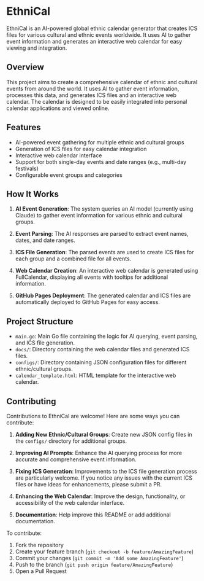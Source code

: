 # EthniCal

EthniCal is an AI-powered global ethnic calendar generator that creates ICS files for various cultural and ethnic events worldwide. It uses AI to gather event information and generates an interactive web calendar for easy viewing and integration.

## Overview

This project aims to create a comprehensive calendar of ethnic and cultural events from around the world. It uses AI to gather event information, processes this data, and generates ICS files and an interactive web calendar. The calendar is designed to be easily integrated into personal calendar applications and viewed online.

## Features

- AI-powered event gathering for multiple ethnic and cultural groups
- Generation of ICS files for easy calendar integration
- Interactive web calendar interface
- Support for both single-day events and date ranges (e.g., multi-day festivals)
- Configurable event groups and categories

## How It Works

1. **AI Event Generation**: The system queries an AI model (currently using Claude) to gather event information for various ethnic and cultural groups.

2. **Event Parsing**: The AI responses are parsed to extract event names, dates, and date ranges.

3. **ICS File Generation**: The parsed events are used to create ICS files for each group and a combined file for all events.

4. **Web Calendar Creation**: An interactive web calendar is generated using FullCalendar, displaying all events with tooltips for additional information.

5. **GitHub Pages Deployment**: The generated calendar and ICS files are automatically deployed to GitHub Pages for easy access.

## Project Structure

- `main.go`: Main Go file containing the logic for AI querying, event parsing, and ICS file generation.
- `docs/`: Directory containing the web calendar files and generated ICS files.
- `configs/`: Directory containing JSON configuration files for different ethnic/cultural groups.
- `calendar_template.html`: HTML template for the interactive web calendar.

## Contributing

Contributions to EthniCal are welcome! Here are some ways you can contribute:

1. **Adding New Ethnic/Cultural Groups**: Create new JSON config files in the `configs/` directory for additional groups.

2. **Improving AI Prompts**: Enhance the AI querying process for more accurate and comprehensive event information.

3. **Fixing ICS Generation**: Improvements to the ICS file generation process are particularly welcome. If you notice any issues with the current ICS files or have ideas for enhancements, please submit a PR.

4. **Enhancing the Web Calendar**: Improve the design, functionality, or accessibility of the web calendar interface.

5. **Documentation**: Help improve this README or add additional documentation.

To contribute:

1. Fork the repository
2. Create your feature branch (`git checkout -b feature/AmazingFeature`)
3. Commit your changes (`git commit -m 'Add some AmazingFeature'`)
4. Push to the branch (`git push origin feature/AmazingFeature`)
5. Open a Pull Request
